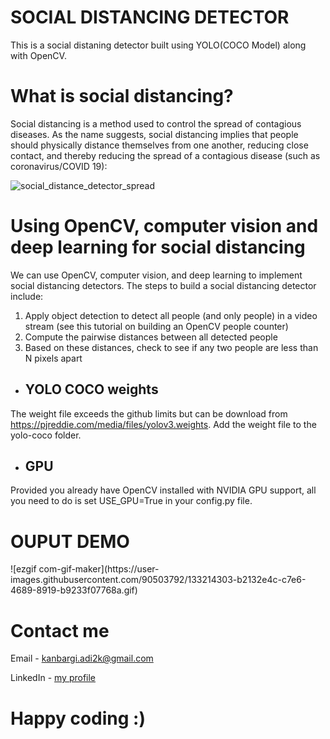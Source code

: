 <h1> SOCIAL DISTANCING DETECTOR </h1>
This is a social distaning detector built using YOLO(COCO Model) along with OpenCV.

<h1>What is social distancing?</h1>

Social distancing is a method used to control the spread of contagious diseases.
As the name suggests, social distancing implies that people should physically distance themselves from one another, reducing close contact, and thereby reducing the spread of a contagious disease (such as coronavirus/COVID 19):

![social_distance_detector_spread](https://user-images.githubusercontent.com/90503792/133211471-7f59893c-ea5a-46d8-9351-5782e43984b5.gif)

<h1>Using OpenCV, computer vision and deep learning for social distancing</h1>

We can use OpenCV, computer vision, and deep learning to implement social distancing detectors.
The steps to build a social distancing detector include:

1. Apply object detection to detect all people (and only people) in a video stream (see this tutorial on building an OpenCV people counter)
2. Compute the pairwise distances between all detected people
3. Based on these distances, check to see if any two people are less than N pixels apart

* <h2>YOLO COCO weights</h2>
The weight file exceeds the github limits but can be download from https://pjreddie.com/media/files/yolov3.weights.
Add the weight file to the yolo-coco folder.

* <h2>GPU</h2>
Provided you already have OpenCV installed with NVIDIA GPU support, all you need to do is set USE_GPU=True in your config.py file.

<h1> OUPUT DEMO </h1>
![ezgif com-gif-maker](https://user-images.githubusercontent.com/90503792/133214303-b2132e4c-c7e6-4689-8919-b9233f07768a.gif)

<h1>Contact me</h1>
Email - <a href = kanbargi.adi2k@gmail.com>kanbargi.adi2k@gmail.com<a> 
  
LinkedIn - <a href = https://www.linkedin.com/in/aditya-kanbargi-1b434b1aa/>my profile</a>
  
  <h1> Happy coding :) </h1>  
